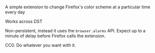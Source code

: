A simple extension to change Firefox's color scheme at a particular time every day

Works across DST

Non-persistent, instead it uses the `browser.alarms` API. Expect up to a minute of delay before Firefox calls the extension.

CC0. Do whatever you want with it.